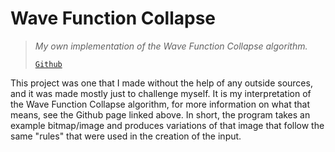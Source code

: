 # Wave Function Collapse
> *My own implementation of the Wave Function Collapse algorithm.*
>
> [`Github`](https://github.com/KaiSomething/WavefunctionCollapse)

This project was one that I made without the help of any outside sources, and it was made mostly just to challenge myself. It is my interpretation of the Wave Function Collapse algorithm, for more information on what that means, see the Github page linked above. In short, the program takes an example bitmap/image and produces variations of that image that follow the same "rules" that were used in the creation of the input.
